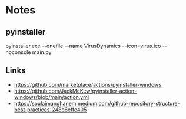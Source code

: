 # Notes

## pyinstaller

pyinstaller.exe --onefile --name VirusDynamics --icon=virus.ico --noconsole main.py

## Links

* https://github.com/marketplace/actions/pyinstaller-windows
* https://github.com/JackMcKew/pyinstaller-action-windows/blob/main/action.yml
* https://soulaimanghanem.medium.com/github-repository-structure-best-practices-248e6effc405